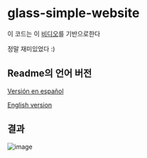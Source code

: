 # glass-simple-website
이 코드는 이 [비디오](https://www.youtube.com/watch?v=O7WbVj5apxU&t=202s)를 기반으로한다

정말 재미있었다 :)

## Readme의 언어 버전
[Versión en español]()

[English version]()

## 결과
![image]()
